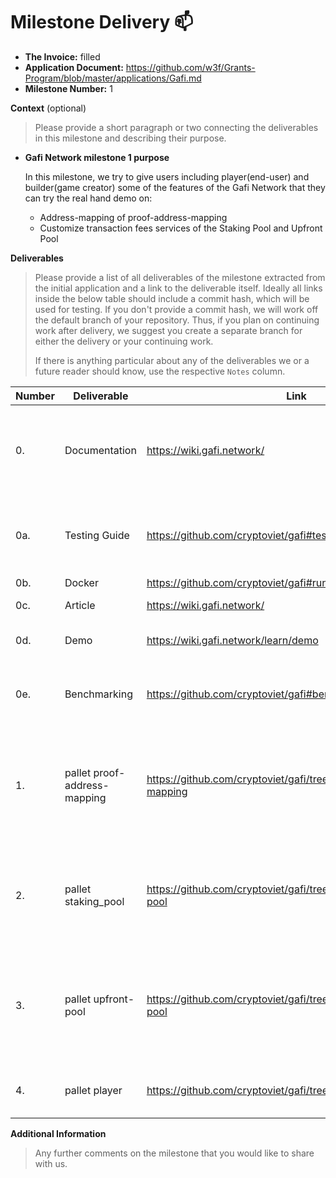 # Milestone Delivery :mailbox:

* **The Invoice:** filled
* **Application Document:** https://github.com/w3f/Grants-Program/blob/master/applications/Gafi.md
* **Milestone Number:** 1


**Context** (optional)
> Please provide a short paragraph or two connecting the deliverables in this milestone and describing their purpose.

- **Gafi Network milestone 1 purpose**
  
  In this milestone, we try to give users including player(end-user) and builder(game creator) some of the features of the Gafi Network that they can try the real hand demo on:
    - Address-mapping of proof-address-mapping
    - Customize  transaction fees services of the Staking Pool and Upfront Pool

**Deliverables**
> Please provide a list of all deliverables of the milestone extracted from the initial application and a link to the deliverable itself. Ideally all links inside the below table should include a commit hash, which will be used for testing. If you don't provide a commit hash, we will work off the default branch of your repository. Thus, if you plan on continuing work after delivery, we suggest you create a separate branch for either the delivery or your continuing work. 
> 
> If there is anything particular about any of the deliverables we or a future reader should know, use the respective `Notes` column.

| Number | Deliverable | Link | Notes |
| ------------- | ------------- | ------------- |------------- |
| 0. | Documentation | https://wiki.gafi.network/ | Documentation is merge with Wiki, the Wiki for those who want to learn and build with Gafi Network | 
| 0a. | Testing Guide | https://github.com/cryptoviet/gafi#test | Testing for the most pallets functionality unit-test, and client-side unit-test | 
| 0b. | Docker | https://github.com/cryptoviet/gafi#run-in-docker | Docker | 
| 0c. | Article | https://wiki.gafi.network/ | Merge into learn section of Wiki | 
| 0d. | Demo | https://wiki.gafi.network/learn/demo | Try all the features of milestone 1 | 
| 0e. | Benchmarking | https://github.com/cryptoviet/gafi#benchmarking | Benchmarking for pallets to determine appropriate weights | 
| 1. | pallet proof-address-mapping | https://github.com/cryptoviet/gafi/tree/master/pallets/address-mapping | A simple, secure way to dealing with address mapping between Substrate(H256) address and EVM(H160) address | 
| 2.  | pallet staking_pool | https://github.com/cryptoviet/gafi/tree/master/pallets/staking-pool | One of the ways provides staking services is to reduce transaction fees, and enhance the security of the network | 
| 3.  | pallet upfront-pool | https://github.com/cryptoviet/gafi/tree/master/pallets/upfront-pool | One of the ways provides upfront-charge services is to reduce transaction fees, and enhance the security of the network | 
| 4.  | pallet player | https://github.com/cryptoviet/gafi/tree/master/pallets/player | Holding the basic information of the player | 

**Additional Information**
> Any further comments on the milestone that you would like to share with us.
